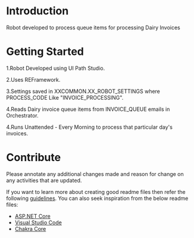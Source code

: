 # Introduction 
Robot developed to process queue items for processing Dairy Invoices

# Getting Started
1.Robot Developed using UI Path Studio.

2.Uses REFramework.

3.Settings saved in XXCOMMON.XX_ROBOT_SETTINGS where PROCESS_CODE Like "INVOICE_PROCESSING".

4.Reads Dairy invoice queue items from INVOICE_QUEUE emails in Orchestrator.

4.Runs Unattended - Every Morning to process that particular day's invoices.


# Contribute
Please annotate any additional changes made and reason for change on any activities that are updated.

If you want to learn more about creating good readme files then refer the following [guidelines](https://docs.microsoft.com/en-us/azure/devops/repos/git/create-a-readme?view=azure-devops). You can also seek inspiration from the below readme files:
- [ASP.NET Core](https://github.com/aspnet/Home)
- [Visual Studio Code](https://github.com/Microsoft/vscode)
- [Chakra Core](https://github.com/Microsoft/ChakraCore)